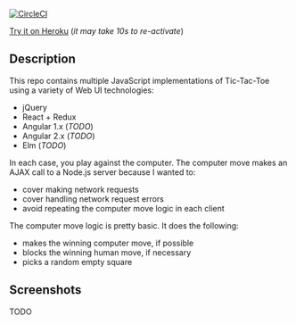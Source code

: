 [![CircleCI](https://circleci.com/gh/taylorjg/ReduxAndFRPTicTacToe.svg?style=svg)](https://circleci.com/gh/taylorjg/ReduxAndFRPTicTacToe)

[Try it on Heroku](https://reduxandfrptictactoe.herokuapp.com/)
(_it may take 10s to re-activate_)

## Description

This repo contains multiple JavaScript implementations of Tic-Tac-Toe using a variety of Web UI technologies:

* jQuery
* React + Redux
* Angular 1.x (_TODO_)
* Angular 2.x (_TODO_)
* Elm (_TODO_)

In each case, you play against the computer. The computer move makes an AJAX call to a Node.js server
because I wanted to:

* cover making network requests
* cover handling network request errors
* avoid repeating the computer move logic in each client

The computer move logic is pretty basic. It does the following:

* makes the winning computer move, if possible
* blocks the winning human move, if necessary
* picks a random empty square

## Screenshots

TODO
